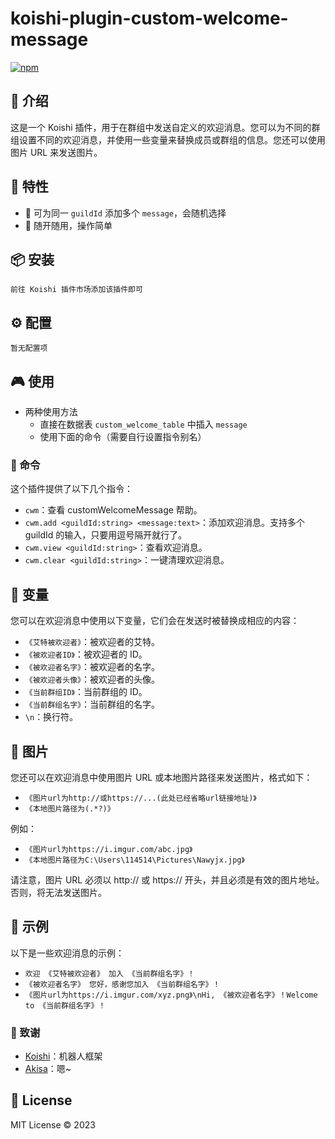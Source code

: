# koishi-plugin-custom-welcome-message

[![npm](https://img.shields.io/npm/v/koishi-plugin-custom-welcome-message?style=flat-square)](https://www.npmjs.com/package/koishi-plugin-custom-welcome-message)

## 🎈 介绍

这是一个 Koishi 插件，用于在群组中发送自定义的欢迎消息。您可以为不同的群组设置不同的欢迎消息，并使用一些变量来替换成员或群组的信息。您还可以使用图片 URL 来发送图片。

## 🚀 特性

* 🌈 可为同一 `guildId` 添加多个 `message`，会随机选择
* 🎁 随开随用，操作简单
  
## 📦 安装

```
前往 Koishi 插件市场添加该插件即可
```

## ⚙️ 配置

```
暂无配置项
```

## 🎮 使用

- 两种使用方法
  - 直接在数据表 `custom_welcome_table` 中插入 `message`
  - 使用下面的命令（需要自行设置指令别名）

### 📝 命令

这个插件提供了以下几个指令：

- `cwm`：查看 customWelcomeMessage 帮助。
- `cwm.add <guildId:string> <message:text>`：添加欢迎消息。支持多个 guildId 的输入，只要用逗号隔开就行了。
- `cwm.view <guildId:string>`：查看欢迎消息。
- `cwm.clear <guildId:string>`：一键清理欢迎消息。

## 🔮 变量

您可以在欢迎消息中使用以下变量，它们会在发送时被替换成相应的内容：

- `《艾特被欢迎者》`：被欢迎者的艾特。
- `《被欢迎者ID》`：被欢迎者的 ID。
- `《被欢迎者名字》`：被欢迎者的名字。
- `《被欢迎者头像》`：被欢迎者的头像。
- `《当前群组ID》`：当前群组的 ID。
- `《当前群组名字》`：当前群组的名字。
- `\n`：换行符。

## 🎨 图片

您还可以在欢迎消息中使用图片 URL 或本地图片路径来发送图片，格式如下：

- `《图片url为http://或https://...(此处已经省略url链接地址)》`
- `《本地图片路径为(.*?)》`

例如：

- `《图片url为https://i.imgur.com/abc.jpg》`
- `《本地图片路径为C:\Users\114514\Pictures\Nawyjx.jpg》`

请注意，图片 URL 必须以 http:// 或 https:// 开头，并且必须是有效的图片地址。否则，将无法发送图片。

## 🎲 示例

以下是一些欢迎消息的示例：

- `欢迎 《艾特被欢迎者》 加入 《当前群组名字》！`
- `《被欢迎者名字》 您好，感谢您加入 《当前群组名字》！`
- `《图片url为https://i.imgur.com/xyz.png》\nHi, 《被欢迎者名字》！Welcome to 《当前群组名字》！`

### 🙏 致谢

* [Koishi](https://koishi.chat/)：机器人框架
* [Akisa](https://forum.koishi.xyz/t/topic/4149)：嗯~

## 📄 License

MIT License © 2023